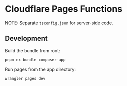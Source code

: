 # Cloudflare Pages Functions

NOTE: Separate `tsconfig.json` for server-side code.

## Development

Build the bundle from root:

```bash
pnpm nx bundle composer-app
```

Run pages from the app directory:

```bash
wrangler pages dev
```
